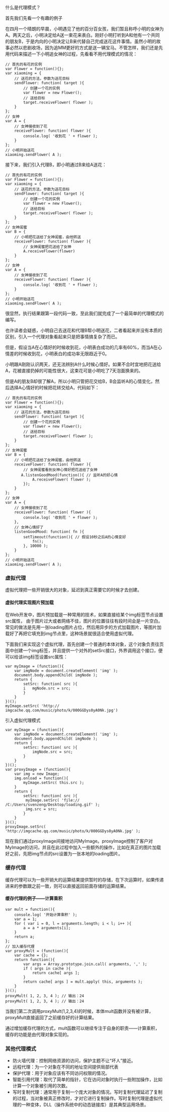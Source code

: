什么是代理模式？

首先我们先看一个有趣的例子

在四月一个晴朗的早晨，小明遇见了他的百分百女孩，我们暂且称呼小明的女神为A。两天之后，小明决定给A送一束花来表白。刚好小明打听到A和他有一个共同的朋友B，于是内向的小明决定让B来代替自己完成送花这件事情。虽然小明的故事必然以悲剧收场，因为追MM更好的方式是送一辆宝马。不管怎样，我们还是先用代码来描述一下小明追女神的过程，先看看不用代理模式的情况：

```
// 首先的有花的实例
var Flower = function(){};
var xiaoming = {
    // 送花的方法，参数为送花目标
    sendFlower: function( target ){
        // 创建一个花的实例
        var flower = new Flower();
        // 送给目标
        target.receiveFlower( flower );
    }
};
// 女神
var A = {
    // 女神接收到了花
    receiveFlower: function( flower ){
        console.log( '收到花 ' + flower );
    }
};
// 小明开始送花
xiaoming.sendFlower( A );

```
接下来，我们引入代理B，即小明通过B来给A送花：

```
// 首先的有花的实例
var Flower = function(){};
var xiaoming = {
    // 送花的方法，参数为送花目标
    sendFlower: function( target ){
        // 创建一个花的实例
        var flower = new Flower();
        // 送给目标
        target.receiveFlower( flower );
    }
};
// 女神闺蜜
var B = {
    // 小明把花送给了女神闺蜜，由他转送
    receiveFlower: function( flower ){
        // 女神闺蜜把花送给了女神
        A.receiveFlower(flower)
    }
};
// 女神
var A = {
    // 女神接收到了花
    receiveFlower: function( flower ){
        console.log( '收到花 ' + flower );
    }
};
// 小明开始送花
xiaoming.sendFlower( A );
```
很显然，执行结果跟第一段代码一致，至此我们就完成了一个最简单的代理模式的编写。

也许读者会疑惑，小明自己去送花和代理B帮小明送花，二者看起来并没有本质的区别，引入一个代理对象看起来只是把事情搞复杂了而已。

但是，假设当A在心情好的时候收到花，小明表白成功的几率有60%，而当A在心情差的时候收到花，小明表白的成功率无限趋近于0。

小明跟A刚刚认识两天，还无法辨别A什么时候心情好。如果不合时宜地把花送给A，花被直接扔掉的可能性很大，这束花可是小明吃了7天泡面换来的。

但是A的朋友B却很了解A，所以小明只管把花交给B，B会监听A的心情变化，然后选择A心情好的时候把花转交给A，代码如下：

```
// 首先的有花的实例
var Flower = function(){};
var xiaoming = {
    // 送花的方法，参数为送花目标
    sendFlower: function( target ){
        // 创建一个花的实例
        var flower = new Flower();
        // 送给目标
        target.receiveFlower( flower );
    }
};
// 女神闺蜜
var B = {
    // 小明把花送给了女神闺蜜，由他转送
    receiveFlower: function( flower ){
        // 女神闺蜜看到女神心情好把花送给了女神
       A.listenGoodMood(function(){ // 监听A的好心情
            A.receiveFlower( flower );
        });
    }
};
// 女神
var A = {
    // 女神接收到了花
    receiveFlower: function( flower ){
        console.log( '收到花 ' + flower );
    },
    // 女神心情好了
    listenGoodMood: function( fn ){
        setTimeout(function(){ // 假设10秒之后A的心情变好
            fn();
        }, 10000 );
    }
};
// 小明开始送花
xiaoming.sendFlower( A );
```
### 虚拟代理

虚拟代理把一些开销很大的对象，延迟到真正需要它的时候才去创建。

#### 虚拟代理实现图片预加载

在Web开发中，图片预加载是一种常用的技术，如果直接给某个img标签节点设置src属性， 由于图片过大或者网络不佳，图片的位置往往有段时间会是一片空白。常见的做法是先用一张loading图片占位，然后用异步的方式加载图片，等图片加载好了再把它填充到img节点里，这种场景就很适合使用虚拟代理。

下面我们来实现这个虚拟代理，首先创建一个普通的本体对象，这个对象负责往页面中创建一个img标签，并且提供一个对外的setSrc接口，外界调用这个接口，便可以给该img标签设置src属性：

```
var myImage = (function(){
    var imgNode = document.createElement( 'img' );
    document.body.appendChild( imgNode );
    return {
        setSrc: function( src ){
        i   mgNode.src = src;
        }
    }
})();
myImage.setSrc( 'http:// imgcache.qq.com/music/photo/k/000GGDys0yA0Nk.jpg')

```
引入虚拟代理模式

```
var myImage = (function(){
    var imgNode = document.createElement( 'img' );
    document.body.appendChild( imgNode );
    return {
        setSrc: function( src ){
            imgNode.src = src;
        }
    }
})();
var proxyImage = (function(){
    var img = new Image;
    img.onload = function(){
        myImage.setSrc( this.src );
    }
    return {
        setSrc: function( src ){
         myImage.setSrc( 'file:// /C:/Users/svenzeng/Desktop/loading.gif' );
         img.src = src;
        }
    }
})();
proxyImage.setSrc( 'http://imgcache.qq.com/music/photo/k/000GGDys0yA0Nk.jpg' );
```

现在我们通过proxyImage间接地访问MyImage。proxyImage控制了客户对MyImage的访问，并且在此过程中加入一些额外的操作，比如在真正的图片加载好之前，先把img节点的src设置为一张本地的loading图片。

### 缓存代理

缓存代理可以为一些开销大的运算结果提供暂时的存储，在下次运算时，如果传递进来的参数跟之前一致，则可以直接返回前面存储的运算结果。

#### 缓存代理的例子——计算乘积
 
```
var mult = function(){
    console.log( '开始计算乘积' );
    var a = 1;
    for ( var i = 0, l = arguments.length; i < l; i++ ){
        a = a * arguments[i];
    }
    return a;
};
// 加入缓存代理
var proxyMult = (function(){
    var cache = {};
    return function(){
        var args = Array.prototype.join.call( arguments, ',' );
        if ( args in cache ){
            return cache[ args ];
        }
        return cache[ args ] = mult.apply( this, arguments );
    }
})();
proxyMult( 1, 2, 3, 4 ); // 输出：24
proxyMult( 1, 2, 3, 4 ); // 输出：24

```
当我们第二次调用proxyMult(1,2,3,4)的时候，本体mult函数并没有被计算，proxyMult直接返回了之前缓存好的计算结果。

通过增加缓存代理的方式，mult函数可以继续专注于自身的职责——计算乘积，缓存的功能是由代理对象实现的。

### 其他代理模式
- 防火墙代理：控制网络资源的访问，保护主题不让“坏人”接近。
- 远程代理：为一个对象在不同的地址空间提供局部代表
- 保护代理：用于对象应该有不同访问权限的情况。
- 智能引用代理：取代了简单的指针，它在访问对象时执行一些附加操作，比如计算一个对象被引用的次数。
- 写时复制代理：通常用于复制一个庞大对象的情况。写时复制代理延迟了复制的过程，当对象被真正修改时，才对它进行复制操作。写时复制代理是虚拟代理的一种变体，DLL（操作系统中的动态链接库）是其典型运用场景。
